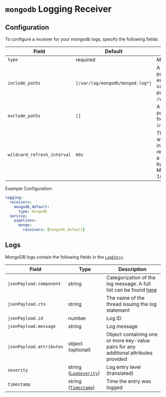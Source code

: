 # `mongodb` Logging Receiver

## Configuration

To configure a receiver for your mongodb logs, specify the following fields:

| Field                 | Default                       | Description |
| ---                   | ---                           | ---         |
| `type`                | required                      | Must be `redis`. |
| `include_paths`       | `[/var/log/mongodb/mongod.log*]` | A list of filesystem paths to read by tailing each file. A wild card (`*`) can be used in the paths; for example, `/var/log/mongodb/*.log`.
| `exclude_paths`       | `[]`                          | A list of filesystem path patterns to exclude from the set matched by `include_paths`.
| `wildcard_refresh_interval` | `60s` | The interval at which wildcard file paths in include_paths are refreshed. Specified as a time interval parsable by [time.ParseDuration](https://pkg.go.dev/time#ParseDuration). Must be a multiple of 1s.|


Example Configuration:

```yaml
logging:
  receivers:
    mongodb_default:
      type: mongodb
  service:
    pipelines:
      mongo:
        receivers: [mongodb_default]
```

## Logs

MongoDB logs contain the following fields in the [`LogEntry`](https://cloud.google.com/logging/docs/reference/v2/rest/v2/LogEntry):

| Field | Type | Description |
| ---   | ---- | ----------- |
| `jsonPayload.component` | string | Categorization of the log message. A full list can be found [here](https://docs.mongodb.com/manual/reference/log-messages/#std-label-log-message-components) |
| `jsonPayload.ctx` | string | The name of the thread issuing the log statement |
| `jsonPayload.id` | number | Log ID |
| `jsonPayload.message` | string | Log message |
| `jsonPayload.attributes` | object (optional) | Object containing one or more key-value pairs for any additional attributes provided |
| `severity` | string ([`LogSeverity`](https://cloud.google.com/logging/docs/reference/v2/rest/v2/LogEntry#LogSeverity)) | Log entry level (translated) |
| `timestamp` | string ([`Timestamp`](https://developers.google.com/protocol-buffers/docs/reference/google.protobuf#google.protobuf.Timestamp)) | Time the entry was logged |
